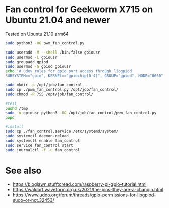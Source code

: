 # Fan control for Geekworm X715 on Ubuntu 21.04 and newer

Tested on Ubuntu 21.10 arm64

```bash
sudo python3 -OO pwm_fan_control.py
```


```bash
sudo useradd -M --shell /bin/false gpiousr
sudo usermod -L gpiousr
sudo groupadd gpiod
sudo usermod -G gpiod gpiousr
echo '# udev rules for gpio port access through libgpiod
SUBSYSTEM=="gpio", KERNEL=="gpiochip[0-4]", GROUP="gpiod", MODE="0660"' | sudo tee /etc/udev/rules.d/60-gpiod.rules

sudo mkdir -p /opt/job/fan_control
sudo cp ./pwm_fan_control.py /opt/job/fan_control/
sudo chmod -R 755 /opt/job/fan_control/

#test
pushd /tmp
sudo -u gpiousr python3 -OO /opt/job/fan_control/pwm_fan_control.py
popd

#install
sudo cp ./fan_control.service /etc/systemd/system/
sudo systemctl daemon-reload
sudo systemctl enable fan_control
sudo service fan_control start
sudo journalctl -f -u fan_control

```

# See also

- https://blogjawn.stufftoread.com/raspberry-pi-gpio-tutorial.html
- https://waldorf.waveform.org.uk/2021/the-pins-they-are-a-changin.html
- https://www.udoo.org/forum/threads/gpio-permissions-for-libgpiod-sudo-or-not.32453/